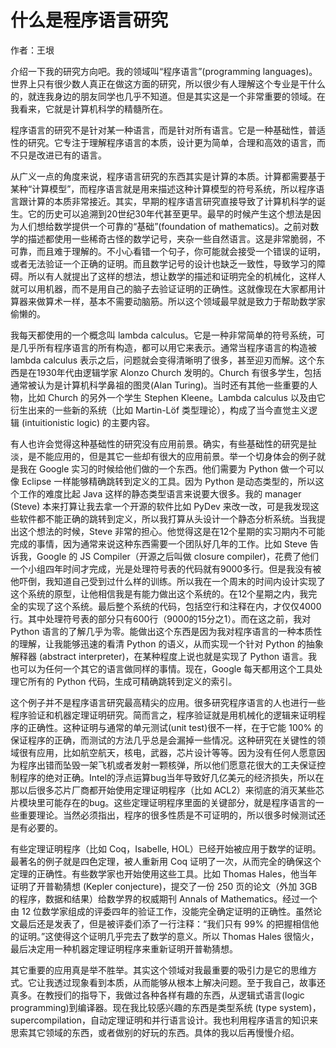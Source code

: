 # 什么是程序语言研究

作者：王垠

介绍一下我的研究方向吧。我的领域叫“程序语言”(programming languages)。世界上只有很少数人真正在做这方面的研究，所以很少有人理解这个专业是干什么的，就连我身边的朋友同学也几乎不知道。但是其实这是一个非常重要的领域。在我看来，它就是计算机科学的精髓所在。

程序语言的研究不是针对某一种语言，而是针对所有语言。它是一种基础性，普适性的研究。它专注于理解程序语言的本质，设计更为简单，合理和高效的语言，而不只是改进已有的语言。

从广义一点的角度来说，程序语言研究的东西其实是计算的本质。计算都需要基于某种“计算模型”，而程序语言就是用来描述这种计算模型的符号系统，所以程序语言跟计算的本质非常接近。其实，早期的程序语言研究直接导致了计算机科学的诞生。它的历史可以追溯到20世纪30年代甚至更早。最早的时候产生这个想法是因为人们想给数学提供一个可靠的“基础”(foundation of mathematics)。之前对数学的描述都使用一些稀奇古怪的数学记号，夹杂一些自然语言。这是非常脆弱，不可靠，而且难于理解的。不小心看错一个句子，你可能就会接受一个错误的证明，或者无法验证一个正确的证明。而且数学记号的设计也缺乏一致性，导致学习的障碍。所以有人就提出了这样的想法，想让数学的描述和证明完全的机械化，这样人就可以用机器，而不是用自己的脑子去验证证明的正确性。这就像现在大家都用计算器来做算术一样，基本不需要动脑筋。所以这个领域最早就是致力于帮助数学家偷懒的。

我每天都使用的一个概念叫 lambda calculus。它是一种非常简单的符号系统，可是几乎所有程序语言的所有构造，都可以用它来表示。通常当程序语言的构造被 lambda calculus 表示之后，问题就会变得清晰明了很多，甚至迎刃而解。这个东西是在1930年代由逻辑学家 Alonzo Church 发明的。Church 有很多学生，包括通常被认为是计算机科学鼻祖的图灵(Alan Turing)。当时还有其他一些重要的人物，比如 Church 的另外一个学生 Stephen Kleene。Lambda calculus 以及由它衍生出来的一些新的系统（比如 Martin-Löf 类型理论），构成了当今直觉主义逻辑 (intuitionistic logic) 的主要内容。

有人也许会觉得这种基础性的研究没有应用前景。确实，有些基础性的研究是扯淡，是不能应用的，但是其它一些却有很大的应用前景。举一个切身体会的例子就是我在 Google 实习的时候给他们做的一个东西。他们需要为 Python 做一个可以像 Eclipse 一样能够精确跳转到定义的工具。因为 Python 是动态类型的，所以这个工作的难度比起 Java 这样的静态类型语言来说要大很多。我的 manager (Steve) 本来打算让我去拿一个开源的软件比如 PyDev 来改一改，可是我发现这些软件都不能正确的跳转到定义，所以我打算从头设计一个静态分析系统。当我提出这个想法的时候，Steve 非常的担心。他觉得这是在12个星期的实习期内不可能完成的事情，因为通常来说这种东西需要一个团队好几年的工作。比如 Steve 告诉我，Google 的 JS Compiler（开源之后叫做 closure compiler)，花费了他们一个小组四年时间才完成，光是处理符号表的代码就有9000多行。但是我没有被他吓倒，我知道自己受到过什么样的训练。所以我在一个周末的时间内设计实现了这个系统的原型，让他相信我是有能力做出这个系统的。在12个星期之内，我完全的实现了这个系统。最后整个系统的代码，包括空行和注释在内，才仅仅4000行。其中处理符号表的部分只有600行（9000的15分之1）。而在这之前，我对 Python 语言的了解几乎为零。能做出这个东西是因为我对程序语言的一种本质性的理解，让我能够迅速的看清 Python 的语义，从而实现一个针对 Python 的抽象解释器 (abstract interpreter)，在某种程度上说也就是实现了 Python 语言。我也可以为任何一个其它的语言做同样的事情。现在，Google 每天都用这个工具处理它所有的 Python 代码，生成可精确跳转到定义的索引。

这个例子并不是程序语言研究最高精尖的应用。很多研究程序语言的人也进行一些程序验证和机器定理证明研究。简而言之，程序验证就是用机械化的逻辑来证明程序的正确性。这种证明与通常的单元测试(unit test)很不一样，在于它能 100% 的保证程序的正确，而测试的方法几乎总是会漏掉一些情况。这种研究在关键性的领域很有应用，比如航空航天，核电，武器，芯片设计等等。因为没有任何人愿意因为程序出错而坠毁一架飞机或者发射一颗核弹，所以他们愿意花很大的工夫保证控制程序的绝对正确。Intel的浮点运算bug当年导致好几亿美元的经济损失，所以在那以后很多芯片厂商都开始使用定理证明程序（比如 ACL2）来彻底的消灭某些芯片模块里可能存在的bug。这些定理证明程序里面的关键部分，就是程序语言的一些重要理论。当然必须指出，程序的很多性质是不可证明的，所以很多时候测试还是有必要的。

有些定理证明程序（比如 Coq，Isabelle, HOL）已经开始被应用于数学的证明。最著名的例子就是四色定理，被人重新用 Coq 证明了一次，从而完全的确保这个定理的正确性。有些数学家也开始使用这些工具。比如 Thomas Hales，他当年证明了开普勒猜想 (Kepler conjecture)，提交了一份 250 页的论文（外加 3GB 的程序，数据和结果）给数学界的权威期刊 Annals of Mathematics。经过一个由 12 位数学家组成的评委四年的验证工作，没能完全确定证明的正确性。虽然论文最后还是发表了，但是被评委们添了一行注释：“我们只有 99% 的把握相信他的证明。”这使得这个证明几乎完去了数学的意义。所以 Thomas Hales 很恼火，最后决定用一种机器定理证明程序来重新证明开普勒猜想。

其它重要的应用真是举不胜举。其实这个领域对我最重要的吸引力是它的思维方式。它让我透过现象看到本质，从而能够从根本上解决问题。至于我自己，故事还真多。在教授们的指导下，我做过各种各样有趣的东西，从逻辑式语言(logic programming)到编译器。现在我比较感兴趣的东西是类型系统 (type system)，supercompilation，自动定理证明和并行语言设计。我也利用程序语言的知识来思索其它领域的东西，或者做别的好玩的东西。具体的我以后再慢慢介绍。
